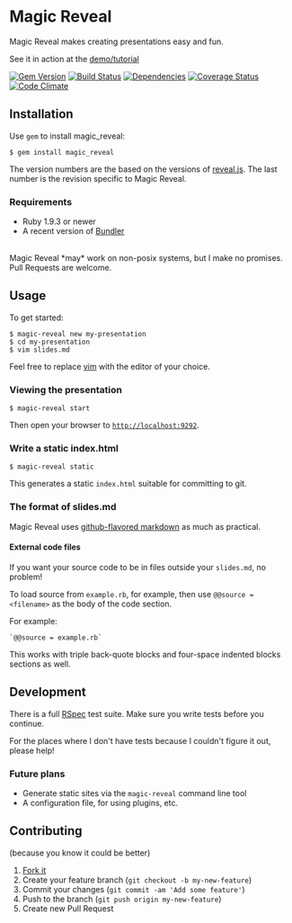# Magic Reveal

Magic Reveal makes creating presentations easy and fun.

See it in action at the [demo/tutorial](http://docwhat.github.io/magic_reveal/)

[![Gem Version](https://badge.fury.io/rb/magic_reveal.png)](http://badge.fury.io/rb/magic_reveal)
[![Build Status](https://secure.travis-ci.org/docwhat/magic_reveal.png?branch=master)](http://travis-ci.org/docwhat/magic_reveal)
[![Dependencies](https://gemnasium.com/docwhat/magic_reveal.png?branch=master)](https://gemnasium.com/docwhat/magic_reveal)
[![Coverage Status](https://coveralls.io/repos/docwhat/magic_reveal/badge.png?branch=master)](https://coveralls.io/r/docwhat/magic_reveal)
[![Code Climate](https://codeclimate.com/github/docwhat/magic_reveal.png)](https://codeclimate.com/github/docwhat/magic_reveal)

## Installation

Use `gem` to install magic_reveal:

    $ gem install magic_reveal

The version numbers are the based on the versions of
[reveal.js](https://github.com/hakimel/reveal.js). The last number is
the revision specific to Magic Reveal.

### Requirements

* Ruby 1.9.3 or newer
* A recent version of [Bundler](http://bundler.io/)

<br/>
Magic Reveal *may* work on non-posix systems, but I make no promises. Pull Requests are
welcome.

## Usage

To get started:

    $ magic-reveal new my-presentation
    $ cd my-presentation
    $ vim slides.md

Feel free to replace [vim](http://vim.org/) with the editor of your choice.

### Viewing the presentation

    $ magic-reveal start

Then open your browser to [`http://localhost:9292`](http://localhost:9292).

### Write a static index.html

    $ magic-reveal static

This generates a static `index.html` suitable for committing to git.

### The format of slides.md

Magic Reveal uses [github-flavored
markdown](https://help.github.com/articles/github-flavored-markdown)
as much as practical.

#### External code files

If you want your source code to be in files outside your `slides.md`, no problem!

To load source from `example.rb`, for example, then use `@@source = <filename>`
as the body of the code section.

For example:

```
`@@source = example.rb`
```

This works with triple back-quote blocks and four-space indented blocks sections as well.

## Development

There is a full [RSpec](http://rspec.info/) test suite.  Make sure you
write tests before you continue.

For the places where I don't have tests because I couldn't figure it out,
please help!

### Future plans

* Generate static sites via the `magic-reveal` command line tool
* A configuration file, for using plugins, etc.

## Contributing

(because you know it could be better)

1. [Fork it](https://github.com/docwhat/magic_reveal)
2. Create your feature branch (`git checkout -b my-new-feature`)
3. Commit your changes (`git commit -am 'Add some feature'`)
4. Push to the branch (`git push origin my-new-feature`)
5. Create new Pull Request

